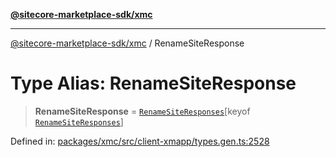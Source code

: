 [**@sitecore-marketplace-sdk/xmc**](../README.md)

***

[@sitecore-marketplace-sdk/xmc](../README.md) / RenameSiteResponse

# Type Alias: RenameSiteResponse

> **RenameSiteResponse** = [`RenameSiteResponses`](RenameSiteResponses.md)\[keyof [`RenameSiteResponses`](RenameSiteResponses.md)\]

Defined in: [packages/xmc/src/client-xmapp/types.gen.ts:2528](https://github.com/Sitecore/sitecore-marketplace-sdk/blob/af886e6134b8d1079ef5b8ef70b7eb2f1d9c8aeb/packages/xmc/src/client-xmapp/types.gen.ts#L2528)
